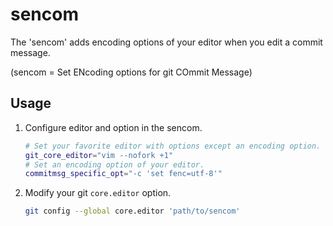 # sencom

The 'sencom' adds encoding options of your editor when you edit a commit message.

(sencom = Set ENcoding options for git COmmit Message)

## Usage

1. Configure editor and option in the sencom.

    ```bash
    # Set your favorite editor with options except an encoding option.
    git_core_editor="vim --nofork +1"
    # Set an encoding option of your editor.
    commitmsg_specific_opt="-c 'set fenc=utf-8'"
    ```

2. Modify your git `core.editor` option.

    ```bash
    git config --global core.editor 'path/to/sencom'
    ```
